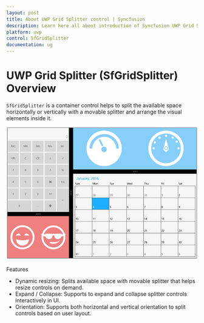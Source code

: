 ```yaml
---
layout: post
title: About UWP Grid Splitter control | Syncfusion
description: Learn here all about introduction of Syncfusion UWP Grid Splitter (SfGridSplitter) control, its elements and more.
platform: uwp
control: SfGridSplitter
documentation: ug
---
```


# UWP Grid Splitter (SfGridSplitter) Overview

`SfGridSplitter` is a container control helps to split the available space horizontally or vertically with a movable splitter and arrange the visual elements inside it. 

![WPF GridSplitter resize and collapse](overview-images/overview.png)

Features 

* Dynamic resizing: Splits available space with movable splitter that helps resize controls on demand.
* Expand / Collapse: Supports to expand and collapse splitter controls interactively in UI.
* Orientation: Supports both horizontal and vertical orientation to split controls based on user layout.